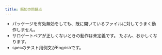```yaml
---
title: 既知の問題点
---
```

* パッケージを有効無効をしても、既に開いているファイルに対してうまく動作しません。
* サロゲートペアが正しくないときの動作は未定義です。
  たぶん、おかしくなります。
* specのテスト用例文がEngrishです。
